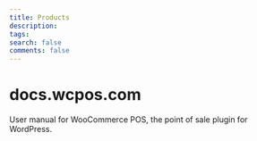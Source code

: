 ```yaml
---
title: Products
description:  
tags: 
search: false
comments: false
---
```


# docs.wcpos.com

User manual for WooCommerce POS, the point of sale plugin for WordPress.